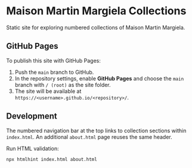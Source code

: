 # Maison Martin Margiela Collections

Static site for exploring numbered collections of Maison Martin Margiela.

## GitHub Pages

To publish this site with GitHub Pages:

1. Push the `main` branch to GitHub.
2. In the repository settings, enable **GitHub Pages** and choose the `main` branch with `/ (root)` as the site folder.
3. The site will be available at `https://<username>.github.io/<repository>/`.

## Development

The numbered navigation bar at the top links to collection sections within `index.html`.
An additional `about.html` page reuses the same header.

Run HTML validation:

```bash
npx htmlhint index.html about.html
```
